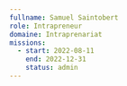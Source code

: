 ```yaml
---
fullname: Samuel Saintobert
role: Intrapreneur
domaine: Intraprenariat
missions:
  - start: 2022-08-11
    end: 2022-12-31
    status: admin
---
```

